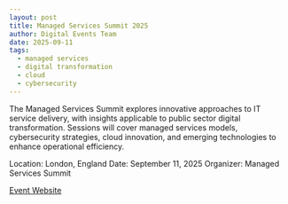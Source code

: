 ```yaml
---
layout: post
title: Managed Services Summit 2025
author: Digital Events Team
date: 2025-09-11
tags:
  - managed services
  - digital transformation
  - cloud
  - cybersecurity
---
```


The Managed Services Summit explores innovative approaches to IT service delivery, with insights applicable to public sector digital transformation. Sessions will cover managed services models, cybersecurity strategies, cloud innovation, and emerging technologies to enhance operational efficiency.

Location: London, England
Date: September 11, 2025
Organizer: Managed Services Summit

[Event Website](https://www.managedservicessummit.com/)
